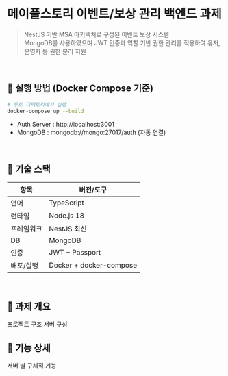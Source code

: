 # 메이플스토리 이벤트/보상 관리 백엔드 과제

> NestJS 기반 MSA 아키텍처로 구성된 이벤트 보상 시스템  
> MongoDB를 사용하였으며 JWT 인증과 역할 기반 권한 관리를 적용하여 유저, 운영자 등 권한 분리 지원

<br>

## 🔧 실행 방법 (Docker Compose 기준)

```bash
# 루트 디렉토리에서 실행
docker-compose up --build
```
- Auth Server : http://localhost:3001
- MongoDB : mongodb://mongo:27017/auth (자동 연결)

<br>

## 🧱 기술 스택
| 항목 | 버전/도구 |
| - | - |
| 언어 | TypeScript |
| 런타임 | Node.js 18 |
| 프레임워크 | NestJS 최신 |
| DB | MongoDB |
| 인증 | JWT + Passport |
| 배포/실행 | Docker + docker-compose |

<br>

## 🧩 과제 개요
프로젝트 구조
서버 구성

## 🔧 기능 상세
서버 별 구체적 기능